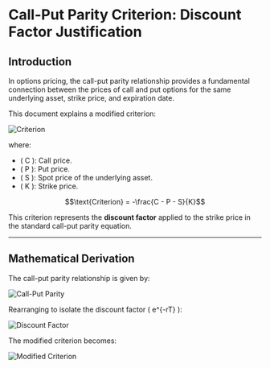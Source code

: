 # Call-Put Parity Criterion: Discount Factor Justification

## Introduction
In options pricing, the call-put parity relationship provides a fundamental connection between the prices of call and put options for the same underlying asset, strike price, and expiration date. 

This document explains a modified criterion:

![Criterion](https://render.githubusercontent.com/render/math?math=%5Ctext%7BCriterion%7D%20%3D%20-%5Cfrac%7BC%20-%20P%20-%20S%7D%7BK%7D)

where:
- \( C \): Call price.
- \( P \): Put price.
- \( S \): Spot price of the underlying asset.
- \( K \): Strike price.

$$\text{Criterion} = -\frac{C - P - S}{K}$$


This criterion represents the **discount factor** applied to the strike price in the standard call-put parity equation.

---

## Mathematical Derivation

The call-put parity relationship is given by:

![Call-Put Parity](https://render.githubusercontent.com/render/math?math=C%20-%20P%20%3D%20S%20-%20K%20e%5E%7B-rT%7D)

Rearranging to isolate the discount factor \( e^{-rT} \):

![Discount Factor](https://render.githubusercontent.com/render/math?math=e%5E%7B-rT%7D%20%3D%20%5Cfrac%7BS%20-%20%28C%20-%20P%29%7D%7BK%7D)

The modified criterion becomes:

![Modified Criterion](https://render.githubusercontent.com/render/math?math=%5Ctext%7BCriterion%7D%20%3D%20-%5Cfrac%7BC%20-%20P%20-%20S%7D%7BK%7D%20%3D%20e%5E%7B-rT%7D)
